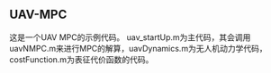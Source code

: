 ## UAV-MPC
这是一个UAV MPC的示例代码。
uav_startUp.m为主代码，其会调用uavNMPC.m来进行MPC的解算，uavDynamics.m为无人机动力学代码，costFunction.m为表征代价函数的代码。
